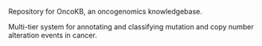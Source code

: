 Repository for OncoKB, an oncogenomics knowledgebase.

Multi-tier system for annotating and classifying mutation and copy number alteration events in cancer.

